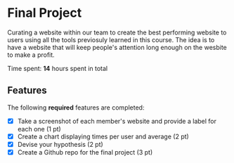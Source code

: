 # Final Project

Curating a website within our team to create the best performing website to users using all the tools previosuly learned in this course. The idea is to have a website that will keep people's attention long enough on the wesbite to make a profit.

Time spent: **14** hours spent in total

## Features

The following **required** features are completed:

- [x] Take a screenshot of each member's website and provide a label for each one (1 pt)
- [x] Create a chart displaying times per user and average (2 pt)
- [x] Devise your hypothesis (2 pt)
- [x] Create a Github repo for the final project (3 pt)
